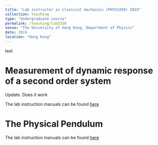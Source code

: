 ```yaml
---
title: "Lab instructor in classical mechaincs (PHYS3350) 2019"
collection: teaching
type: "Undergraduate course"
permalink: /teaching/lab3350
venue: "The University of Hong Kong, Department of Physics"
date: 2019
location: "Hong Kong"
---
```

test

Measurement of dynamic response of a second
order system
======

Update. Does it work

The lab instruction manuals can be found <a href="https://www.physics.hku.hk/~physlab/cyp206/3350-1.pdf" target="_blank">here</a> 


The Physical Pendulum
======

The lab instruction manuals can be found <a href="https://www.physics.hku.hk/~physlab/cyp206/3350-2.pdf" target="_blank">here</a> 